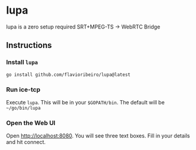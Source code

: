 # lupa
lupa is a zero setup required SRT+MPEG-TS -> WebRTC Bridge

## Instructions

### Install `lupa`

```
go install github.com/flavioribeiro/lupa@latest
```

### Run ice-tcp
Execute `lupa`. This will be in your `$GOPATH/bin`. The default will be `~/go/bin/lupa`

### Open the Web UI
Open [http://localhost:8080](http://localhost:8080). You will see three text boxes. Fill in your details and hit connect.
